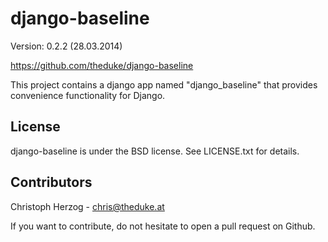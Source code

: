 django-baseline
================

Version: 0.2.2 (28.03.2014)

https://github.com/theduke/django-baseline

This project contains a django app named "django_baseline" that provides convenience functionality for Django.

License
-------

django-baseline is under the BSD license. See LICENSE.txt for details.


Contributors
------------

Christoph Herzog - chris@theduke.at

If you want to contribute, do not hesitate to open a pull request on Github.
